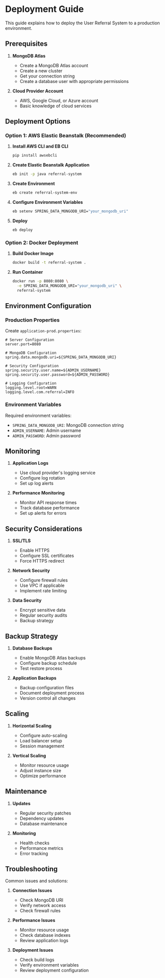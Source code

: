 # Deployment Guide

This guide explains how to deploy the User Referral System to a production environment.

## Prerequisites

1. **MongoDB Atlas**

   - Create a MongoDB Atlas account
   - Create a new cluster
   - Get your connection string
   - Create a database user with appropriate permissions

2. **Cloud Provider Account**
   - AWS, Google Cloud, or Azure account
   - Basic knowledge of cloud services

## Deployment Options

### Option 1: AWS Elastic Beanstalk (Recommended)

1. **Install AWS CLI and EB CLI**

   ```bash
   pip install awsebcli
   ```

2. **Create Elastic Beanstalk Application**

   ```bash
   eb init -p java referral-system
   ```

3. **Create Environment**

   ```bash
   eb create referral-system-env
   ```

4. **Configure Environment Variables**

   ```bash
   eb setenv SPRING_DATA_MONGODB_URI="your_mongodb_uri"
   ```

5. **Deploy**
   ```bash
   eb deploy
   ```

### Option 2: Docker Deployment

1. **Build Docker Image**

   ```bash
   docker build -t referral-system .
   ```

2. **Run Container**
   ```bash
   docker run -p 8080:8080 \
     -e SPRING_DATA_MONGODB_URI="your_mongodb_uri" \
     referral-system
   ```

## Environment Configuration

### Production Properties

Create `application-prod.properties`:

```properties
# Server Configuration
server.port=8080

# MongoDB Configuration
spring.data.mongodb.uri=${SPRING_DATA_MONGODB_URI}

# Security Configuration
spring.security.user.name=${ADMIN_USERNAME}
spring.security.user.password=${ADMIN_PASSWORD}

# Logging Configuration
logging.level.root=WARN
logging.level.com.referral=INFO
```

### Environment Variables

Required environment variables:

- `SPRING_DATA_MONGODB_URI`: MongoDB connection string
- `ADMIN_USERNAME`: Admin username
- `ADMIN_PASSWORD`: Admin password

## Monitoring

1. **Application Logs**

   - Use cloud provider's logging service
   - Configure log rotation
   - Set up log alerts

2. **Performance Monitoring**
   - Monitor API response times
   - Track database performance
   - Set up alerts for errors

## Security Considerations

1. **SSL/TLS**

   - Enable HTTPS
   - Configure SSL certificates
   - Force HTTPS redirect

2. **Network Security**

   - Configure firewall rules
   - Use VPC if applicable
   - Implement rate limiting

3. **Data Security**
   - Encrypt sensitive data
   - Regular security audits
   - Backup strategy

## Backup Strategy

1. **Database Backups**

   - Enable MongoDB Atlas backups
   - Configure backup schedule
   - Test restore process

2. **Application Backups**
   - Backup configuration files
   - Document deployment process
   - Version control all changes

## Scaling

1. **Horizontal Scaling**

   - Configure auto-scaling
   - Load balancer setup
   - Session management

2. **Vertical Scaling**
   - Monitor resource usage
   - Adjust instance size
   - Optimize performance

## Maintenance

1. **Updates**

   - Regular security patches
   - Dependency updates
   - Database maintenance

2. **Monitoring**
   - Health checks
   - Performance metrics
   - Error tracking

## Troubleshooting

Common issues and solutions:

1. **Connection Issues**

   - Check MongoDB URI
   - Verify network access
   - Check firewall rules

2. **Performance Issues**

   - Monitor resource usage
   - Check database indexes
   - Review application logs

3. **Deployment Issues**
   - Check build logs
   - Verify environment variables
   - Review deployment configuration
